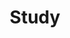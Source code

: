 ---
title: Study
image: study.jpg

# Badge style
style:
    background: "#2a9d8f"
    color: "#fff"
---